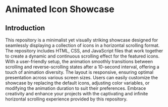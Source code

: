 # Animated Icon Showcase

## Introduction

This repository is a minimalist yet visually striking showcase designed for seamlessly displaying a collection of icons in a horizontal scrolling format. The repository includes HTML, CSS, and JavaScript files that work together to create a dynamic and continuous scrolling effect for the featured icons. With a user-friendly setup, the animation smoothly transitions between scrolling and reverse-scrolling states after a 10-second interval, offering a touch of animation diversity. The layout is responsive, ensuring optimal presentation across various screen sizes. Users can easily customize the showcase by replacing the default icons, adjusting color variables, or modifying the animation duration to suit their preferences. Embrace creativity and enhance your projects with the captivating and infinite horizontal scrolling experience provided by this repository.
